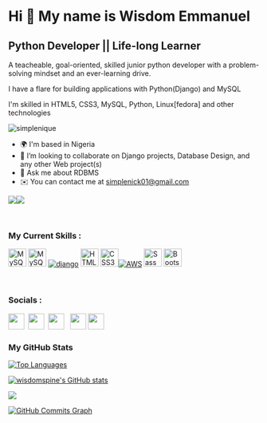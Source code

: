 Hi 👋 My name is Wisdom Emmanuel
================================

Python Developer || Life-long Learner
--------------------------------------

A teacheable, goal-oriented, skilled junior python developer with a problem-solving mindset and an ever-learning drive.

I have a flare for building applications with Python(Django) and MySQL

I'm skilled in HTML5, CSS3, MySQL, Python, Linux[fedora] and other technologies
<br>
<p align="left"> <img src="https://komarev.com/ghpvc/?username=simplenique&label=Profile%20Views&color=0e75b6&style=flat" alt="simplenique" />
 </p>

- 🌍  I'm based in Nigeria
- 👯 I’m looking to collaborate on Django projects, Database Design, and any other Web project(s)
- 💬 Ask me about RDBMS
- ✉️  You can contact me at [simplenick01@gmail.com](mailto:simplenick01@gmail.com)


<a href="https://www.twitter.com/SimpleNick6" target="_blank" rel="noreferrer"><img
src="https://img.shields.io/twitter/follow/SimpleNick6?logo=twitter&style=for-the-badge&color=0891b2&labelColor=1c1917"
/></a><a href="https://www.github.com/SimpleNiQue" target="_blank" rel="noreferrer"><img
src="https://img.shields.io/github/followers/SimpleNiQue?logo=github&style=for-the-badge&color=0891b2&labelColor=1c1917" /></a>

<br>

### My Current Skills :


<p align="left">
<a href="https://www.python.org" target="_blank" rel="noreferrer"><img src="https://raw.githubusercontent.com/danielcranney/readme-generator/main/public/icons/skills/python-colored.svg" width="36" height="36" alt="MySQL" /></a>
<a href="https://www.mysql.com/" target="_blank" rel="noreferrer"><img src="https://raw.githubusercontent.com/danielcranney/readme-generator/main/public/icons/skills/mysql-colored.svg" width="36" height="36" alt="MySQL" /></a>
<a href="www.djangoproject.com/" target="_blank" rel="noreferrer"><img src="https://img.shields.io/badge/Django-092E20?style=for-the-badge&logo=django&logoColor=green" alt="django"/></a>
<a href="https://developer.mozilla.org/en-US/docs/Glossary/HTML5" target="_blank" rel="noreferrer"><img src="https://raw.githubusercontent.com/danielcranney/readme-generator/main/public/icons/skills/html5-colored.svg" width="36" height="36" alt="HTML5" /></a>
<a href="https://www.w3.org/TR/CSS/#css" target="_blank" rel="noreferrer"><img src="https://raw.githubusercontent.com/danielcranney/readme-generator/main/public/icons/skills/css3-colored.svg" width="36" height="36" alt="CSS3" /></a><a href="https://www.aws.com" target="_blank" rel="noreferrer"><img src="https://img.shields.io/badge/Amazon_AWS-FF9900?style=for-the-badge&logo=amazonaws&logoColor=white" alt="AWS"/></a>
 	<a href="https://sass-lang.com/" target="_blank" rel="noreferrer"><img src="https://raw.githubusercontent.com/danielcranney/readme-generator/main/public/icons/skills/sass-colored.svg" width="36" height="36" alt="Sass" /></a>
<a href="https://getbootstrap.com/" target="_blank" rel="noreferrer"><img src="https://raw.githubusercontent.com/danielcranney/readme-generator/main/public/icons/skills/bootstrap-colored.svg" width="36" height="36" alt="Bootstrap" /></a>
</p>


<br>

### Socials :

<p align="left"> <a href="https://www.github.com/SimpleNiQue" target="_blank" rel="noreferrer"><img src="https://raw.githubusercontent.com/danielcranney/readme-generator/main/public/icons/socials/github-dark.svg" width="32" height="32" /></a>&nbsp;&nbsp;<a href="https://www.linkedin.com/in/wisdom-emmanuel-3699891b0" target="_blank" rel="noreferrer"><img src="https://raw.githubusercontent.com/danielcranney/readme-generator/main/public/icons/socials/linkedin.svg" width="32" height="32" /></a>&nbsp; <a href="https://stackoverflow.com/users/18400634/simplenick" target="_blank" rel="noreferrer"><img src="https://raw.githubusercontent.com/danielcranney/readme-generator/main/public/icons/socials/stackoverflow.svg" width="32" height="32" /></a> 
&nbsp;
<a href="https://www.twitter.com/SimpleNick6" target="_blank" rel="noreferrer"><img src="https://raw.githubusercontent.com/danielcranney/readme-generator/main/public/icons/socials/twitter.svg" width="32" height="32" /></a>&nbsp;<a href="https://www.facebook.com/emmanuel.nicholas.alhassan" target="_blank" rel="noreferrer"><img src="https://raw.githubusercontent.com/danielcranney/readme-generator/main/public/icons/socials/facebook.svg" width="32" height="32" /></a></p>
</p>

### My GitHub Stats

<a href="https://github.com/SimpleNiQue" align="left"><img src="https://github-readme-stats.vercel.app/api/top-langs/?username=SimpleNiQue&langs_count=10&title_color=0891b2&text_color=ffffff&icon_color=0891b2&bg_color=1c1917&hide_border=true&locale=en&custom_title=Top%20%Languages" alt="Top Languages" /></a>


<a href="http://www.github.com/SimpleNiQue"><img src="https://github-readme-stats.vercel.app/api?username=SimpleNiQue&show_icons=true&hide=&count_private=true&title_color=0891b2&text_color=ffffff&icon_color=0891b2&bg_color=1c1917&hide_border=true&show_icons=true" alt="wisdomspine's GitHub stats" /></a>

<a href="http://www.github.com/SimpleNiQue"><img src="https://github-readme-streak-stats.herokuapp.com/?user=SimpleNiQue&stroke=ffffff&background=1c1917&ring=0891b2&fire=0891b2&currStreakNum=ffffff&currStreakLabel=0891b2&sideNums=ffffff&sideLabels=ffffff&dates=ffffff&hide_border=true" /></a>

<a href="http://www.github.com/SimpleNiQue"><img src="https://activity-graph.herokuapp.com/graph?username=SimpleNiQue&bg_color=1c1917&color=ffffff&line=0891b2&point=ffffff&area_color=1c1917&area=true&hide_border=true&custom_title=GitHub%20Commits%20Graph" alt="GitHub Commits Graph" /></a>

